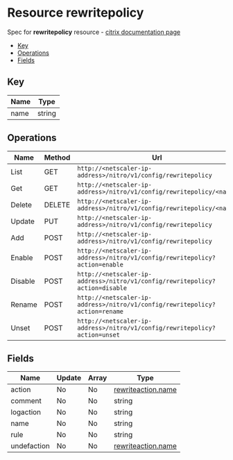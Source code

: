 # Resource rewritepolicy

Spec for **rewritepolicy** resource - [citrix documentation page](https://developer-docs.citrix.com/projects/netscaler-nitro-api/en/11.0/configuration/rewrite/rewritepolicy/rewritepolicy/)

- [Key](#key)
- [Operations](#operations)
- [Fields](#fields)

## Key

| Name | Type |
|----|----|
| name | string |

## Operations

| Name | Method | Url |
|----|----|----|
| List | GET | `http://<netscaler-ip-address>/nitro/v1/config/rewritepolicy` |
| Get | GET | `http://<netscaler-ip-address>/nitro/v1/config/rewritepolicy/<name>` |
| Delete | DELETE | `http://<netscaler-ip-address>/nitro/v1/config/rewritepolicy/<name>` |
| Update | PUT | `http://<netscaler-ip-address>/nitro/v1/config/rewritepolicy` |
| Add | POST | `http://<netscaler-ip-address>/nitro/v1/config/rewritepolicy` |
| Enable | POST | `http://<netscaler-ip-address>/nitro/v1/config/rewritepolicy?action=enable` |
| Disable | POST | `http://<netscaler-ip-address>/nitro/v1/config/rewritepolicy?action=disable` |
| Rename | POST | `http://<netscaler-ip-address>/nitro/v1/config/rewritepolicy?action=rename` |
| Unset | POST | `http://<netscaler-ip-address>/nitro/v1/config/rewritepolicy?action=unset` |

## Fields

| Name | Update | Array | Type |
|----|----|----|----|
|action|No|No|[rewriteaction.name](/doc/resources/rewriteaction.md)|
|comment|No|No|string|
|logaction|No|No|string|
|name|No|No|string|
|rule|No|No|string|
|undefaction|No|No|[rewriteaction.name](/doc/resources/rewriteaction.md)|

